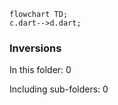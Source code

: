 <!---
Generated by https://github.com/polina-c/layerlens
Dependencies that create loops (inversions) are marked with `!`.
-->

```mermaid
flowchart TD;
c.dart-->d.dart;
```

### Inversions
In this folder: 0

Including sub-folders: 0

